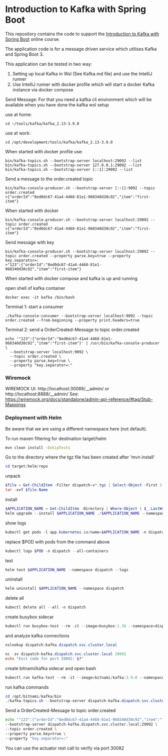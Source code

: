 # Introduction to Kafka with Spring Boot

This repository contains the code to support the [Introduction to Kafka with Spring Boot](https://www.udemy.com/course/introduction-to-kafka-with-spring-boot/?referralCode=15118530CA63AD1AF16D) online course.

The application code is for a message driven service which utilises Kafka and Spring Boot 3.

This application can be tested in two way:
1. Setting up local Kafka in Wsl (See Kafka.md file) and use the IntelliJ runner
2. Use IntelliJ runner with docker profile which will start a docker Kafka instance via docker compose

Send Message:
For that you need a kafka cli environment which will be available when you have done the kafka wsl setup

use at home:
```
cd ~/tools/kafka/kafka_2.13-3.9.0
```
use at work:
```
cd /opt/development/tools/kafka/kafka_2.13-3.9.0
```

When started with docker profile use:
```
bin/kafka-topics.sh --bootstrap-server localhost:29092 --list
bin/kafka-topics.sh --bootstrap-server 127.0.0.1:29092 --list
bin/kafka-topics.sh --bootstrap-server [::1]:29092 --list
```

Send a message to the order.created topic
```
bin/kafka-console-producer.sh --bootstrap-server [::1]:9092 --topic order.created
>{"orderId":"8ed0dc67-41a4-4468-81e1-960340d30c92","item":"first-item"} 
```
When started with docker
```
bin/kafka-console-producer.sh --bootstrap-server localhost:29092 --topic order.created
>{"orderId":"8ed0dc67-41a4-4468-81e1-960340d30c92","item":"first-item"} 
```

Send message with key
```
bin/kafka-console-producer.sh --bootstrap-server localhost:29092 --topic order.created --property parse.key=true --property key.separator=:
>"123":{"orderId":"8ed0dc67-41a4-4468-81e1-960340d30c92","item":"first-item"}
```

When started with docker compose and kafka is up and running

open shell of kafka container
```
docker exec -it kafka /bin/bash
```

Terminal 1: start a consumer
```
./kafka-console-consumer --bootstrap-server localhost:9092 --topic order.created --from-beginning --property print.headers=true
```

Terminal 2: send a OrderCreated-Message to topic order.created
```
echo '"123":{"orderId":"8ed0dc67-41a4-4468-81e1-960340d30c92","item":"first-item"}' | /usr/bin/kafka-console-producer \
  --bootstrap-server localhost:9092 \
  --topic order.created \
  --property parse.key=true \
  --property "key.separator=:"
```

### Wiremock

WIREMOCK UI: http://localhost:30088/__admin/ or http://localhost:8888/__admin/
See: https://wiremock.org/docs/standalone/admin-api-reference/#tag/Stub-Mappings

### Deployment with Helm

Be aware that we are using a different namespace here (not default).

To run maven filtering for destination target/helm
```bash
mvn clean install -DskipTests 
```

Go to the directory where the tgz file has been created after 'mvn install'
```powershell
cd target/helm/repo
```

unpack
```powershell
$file = Get-ChildItem -Filter dispatch-v*.tgz | Select-Object -First 1
tar -xvf $file.Name
```

install
```powershell
$APPLICATION_NAME = Get-ChildItem -Directory | Where-Object { $_.LastWriteTime -ge $file.LastWriteTime } | Select-Object -ExpandProperty Name
helm upgrade --install $APPLICATION_NAME ./$APPLICATION_NAME --namespace dispatch --create-namespace --wait --timeout 8m --debug --render-subchart-notes
```

show logs
```powershell
kubectl get pods -l app.kubernetes.io/name=$APPLICATION_NAME -n dispatch
```
replace $POD with pods from the command above
```powershell
kubectl logs $POD -n dispatch --all-containers
```

test
```powershell
helm test $APPLICATION_NAME --namespace dispatch --logs
```

uninstall
```powershell
helm uninstall $APPLICATION_NAME --namespace dispatch
```

delete all
```powershell
kubectl delete all --all -n dispatch
```

create busybox sidecar
```powershell
kubectl run busybox-test --rm -it --image=busybox:1.36 --namespace=dispatch --command -- sh
```

and analyze kafka connections
```powershell
nslookup dispatch-kafka.dispatch.svc.cluster.local

nc -zv dispatch-kafka.dispatch.svc.cluster.local 29092
echo "Exit code for port 29092: $?"
```

create bitnami/kafka sidecar and open bash
```powershell
kubectl run kafka-test --rm -it --image=bitnami/kafka:3.9.0 --namespace=dispatch --command -- bash
```

run kafka commands
```powershell
cd /opt/bitnami/kafka/bin
./kafka-topics.sh --bootstrap-server dispatch-kafka.dispatch.svc.cluster.local:29092 --list
```

Send a OrderCreated-Message to topic order.created
```bash
echo '"123":{"orderId":"8ed0dc67-41a4-4468-81e1-960340d30c92","item":"first-item"}' | kafka-console-producer.sh \
--bootstrap-server dispatch-kafka.dispatch.svc.cluster.local:29092 \
--topic order.created \
--property parse.key=true \
--property "key.separator=:"
```

You can use the actuator rest call to verify via port 30082

